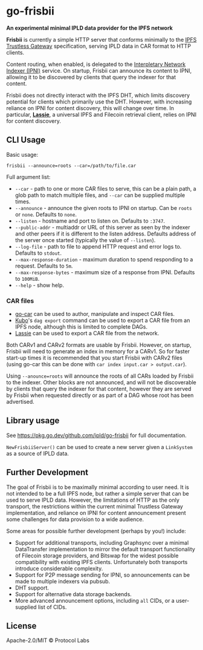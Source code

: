 # go-frisbii

**An experimental minimal IPLD data provider for the IPFS network**

**Frisbii** is currently a simple HTTP server that conforms minimally to the [IPFS Trustless Gateway](https://specs.ipfs.tech/http-gateways/trustless-gateway/) specification, serving IPLD data in CAR format to HTTP clients.

Content routing, when enabled, is delegated to the [Interpletary Network Indexer (IPNI)](https://cid.contact/) service. On startup, Frisbii can announce its content to IPNI, allowing it to be discovered by clients that query the indexer for that content.

Frisbii does not directly interact with the IPFS DHT, which limits discovery potential for clients which primarily use the DHT. However, with increasing reliance on IPNI for content discovery, this will change over time. In particular, **[Lassie](https://github.com/filecoin-project/lassie)**, a universal IPFS and Filecoin retrieval client, relies on IPNI for content discovery.

## CLI Usage

Basic usage:

```
frisbii --announce=roots --car=/path/to/file.car
```

Full argument list:

* `--car` - path to one or more CAR files to serve, this can be a plain path, a glob path to match multiple files, and `--car` can be supplied multiple times.
* `--announce` - announce the given roots to IPNI on startup. Can be `roots` or `none`. Defaults to `none`.
* `--listen` - hostname and port to listen on. Defaults to `:3747`.
* `--public-addr` - multiaddr or URL of this server as seen by the indexer and other peers if it is different to the listen address. Defaults address of the server once started (typically the value of `--listen`).
* `--log-file` - path to file to append HTTP request and error logs to. Defaults to `stdout`.
* `--max-response-duration` - maximum duration to spend responding to a request. Defaults to `5m`.
* `--max-response-bytes` - maximum size of a response from IPNI. Defaults to `100MiB`.
* `--help` - show help.

### CAR files

* [go-car](https://github.com/ipld/go-car) can be used to author, manipulate and inspect CAR files.
* [Kubo](https://github.com/ipfs/kubo)'s `dag export` command can be used to export a CAR file from an IPFS node, although this is limited to complete DAGs.
* [Lassie](https://github.com/filecoin-project/lassie) can be used to export a CAR file from the network.

Both CARv1 and CARv2 formats are usable by Frisbii. However, on startup, Frisbii will need to generate an index in memory for a CARv1. So for faster start-up times it is recommended that you start Frisbii with CARv2 files (using go-car this can be done with `car index input.car > output.car`).

Using `--anounce=roots` will announce the roots of all CARs loaded by Frisbii to the indexer. Other blocks are not announced, and will not be discoverable by clients that query the indexer for that content, however they are served by Frisbii when requested directly or as part of a DAG whose root has been advertised.

## Library usage

See https://pkg.go.dev/github.com/ipld/go-frisbii for full documentation.

`NewFrisbiiServer()` can be used to create a new server given a `LinkSystem` as a source of IPLD data.

## Further Development

The goal of Frisbii is to be maximally minimal according to user need. It is not intended to be a full IPFS node, but rather a simple server that can be used to serve IPLD data. However, the limitations of HTTP as the only transport, the restrictions within the current minimal Trustless Gateway implementation, and reliance on IPNI for content announcement present some challenges for data provision to a wide audience.

Some areas for possible further development (perhaps by you!) include:

* Support for additional transports, including Graphsync over a minimal DataTransfer implementation to mirror the default transport functionality of Filecoin storage providers, and Bitswap for the widest possible compatibility with existing IPFS clients. Unfortunately both transports introduce considerable complexity.
* Support for P2P message sending for IPNI, so announcements can be made to multiple indexers via pubsub.
* DHT support.
* Support for alternative data storage backends.
* More advanced announcement options, including `all` CIDs, or a user-supplied list of CIDs.

## License

Apache-2.0/MIT © Protocol Labs